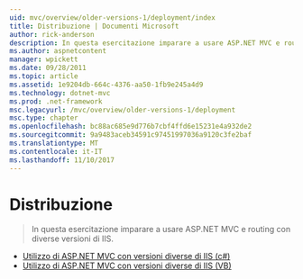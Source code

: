 ```yaml
---
uid: mvc/overview/older-versions-1/deployment/index
title: Distribuzione | Documenti Microsoft
author: rick-anderson
description: In questa esercitazione imparare a usare ASP.NET MVC e routing con diverse versioni di IIS.
ms.author: aspnetcontent
manager: wpickett
ms.date: 09/28/2011
ms.topic: article
ms.assetid: 1e9204db-664c-4376-aa50-1fb9e245a4d9
ms.technology: dotnet-mvc
ms.prod: .net-framework
msc.legacyurl: /mvc/overview/older-versions-1/deployment
msc.type: chapter
ms.openlocfilehash: bc88ac685e9d776b7cbf4ffd6e15231e4a932de2
ms.sourcegitcommit: 9a9483aceb34591c97451997036a9120c3fe2baf
ms.translationtype: MT
ms.contentlocale: it-IT
ms.lasthandoff: 11/10/2017
---
```

<a name="deployment"></a>Distribuzione
====================
> In questa esercitazione imparare a usare ASP.NET MVC e routing con diverse versioni di IIS.


- [Utilizzo di ASP.NET MVC con versioni diverse di IIS (c#)](using-asp-net-mvc-with-different-versions-of-iis-cs.md)
- [Utilizzo di ASP.NET MVC con versioni diverse di IIS (VB)](using-asp-net-mvc-with-different-versions-of-iis-vb.md)
